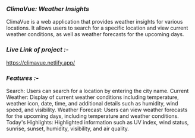 ### **_ClimaVue: Weather Insights_**
ClimaVue is a web application that provides weather insights for various locations. It allows users to search for a specific location and view current weather conditions, as well as weather forecasts for the upcoming days.

### **_Live Link of project :-_**
https://climavue.netlify.app/

### **_Features :-_**
Search: Users can search for a location by entering the city name.
Current Weather: Display of current weather conditions including temperature, weather icon, date, time, and additional details such as humidity, wind speed, and visibility.
Weather Forecast: Users can view weather forecasts for the upcoming days, including temperature and weather conditions.
Today's Highlights: Highlighted information such as UV index, wind status, sunrise, sunset, humidity, visibility, and air quality.

